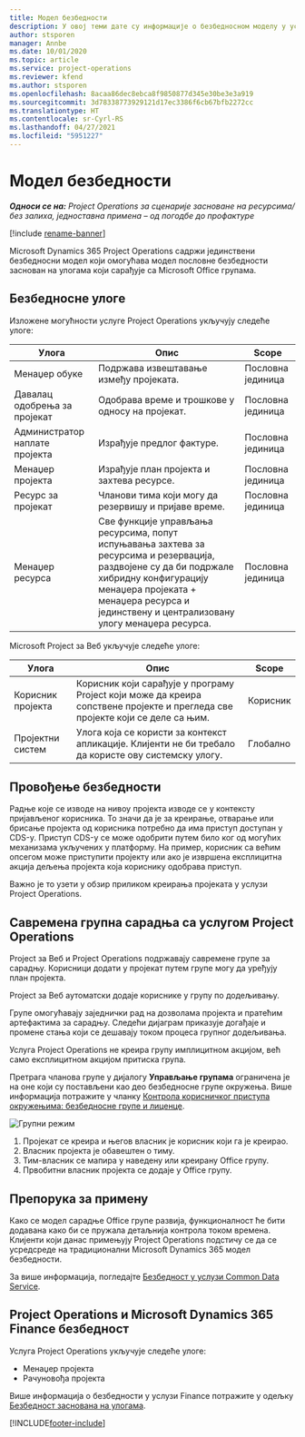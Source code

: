 ```yaml
---
title: Модел безбедности
description: У овој теми дате су информације о безбедносном моделу у услузи Dynamics 365 Project Operations.
author: stsporen
manager: Annbe
ms.date: 10/01/2020
ms.topic: article
ms.service: project-operations
ms.reviewer: kfend
ms.author: stsporen
ms.openlocfilehash: 8acaa86dec8ebca8f9850877d345e30be3e3a919
ms.sourcegitcommit: 3d78338773929121d17ec3386f6cb67bfb2272cc
ms.translationtype: HT
ms.contentlocale: sr-Cyrl-RS
ms.lasthandoff: 04/27/2021
ms.locfileid: "5951227"
---
```

# <a name="security-model"></a>Модел безбедности

_**Односи се на:** Project Operations за сценарије засноване на ресурсима/без залиха, једноставна примена – од погодбе до профактуре_

[!include [rename-banner](~/includes/cc-data-platform-banner.md)]

Microsoft Dynamics 365 Project Operations садржи јединствени безбедносни модел који омогућава модел пословне безбедности заснован на улогама који сарађује са Microsoft Office групама. 


## <a name="security-roles"></a>Безбедноснe улогe
Изложене могућности услуге Project Operations укључују следеће улоге:

| Улога                          | Опис                                                                                                                                                                 | Scope |
|-------------------------------|-----------------------------------------------------------------------------------------------------------------------------------------------------------------------------|------|
| Менаџер обуке              | Подржава извештавање између пројеката.                                                                                                            | Пословна јединица              |
| Давалац одобрења за пројекат              | Одобрава време и трошкове у односу на пројекат.                                                                                                                              | Пословна јединица |
| Администратор наплате пројекта | Израђује предлог фактуре.                                                                                                                                                 | Пословна јединица |
| Менаџер пројекта               | Израђује план пројекта и захтева ресурсе.                                                                                                                              | Пословна јединица |
| Ресурс за пројекат              | Чланови тима који могу да резервишу и пријаве време.                                                                                                          | Пословна јединица|
| Менаџер ресурса              | Све функције управљања ресурсима, попут испуњавања захтева за ресурсима и резервација, раздвојене су да би подржале хибридну конфигурацију менаџера пројеката + менаџера ресурса и јединствену и централизовану улогу менаџера ресурса. | Пословна јединица |


Microsoft Project за Веб укључује следеће улоге:

| Улога           | Опис                                                                                                        | Scope  |
|----------------|--------------------------------------------------------------------------------------------------------------------|--------|
| Корисник пројекта   | Корисник који сарађује у програму Project   који може да креира сопствене пројекте и прегледа све пројекте који се деле са   њим. | Корисник   |
| Пројектни систем | Улога која се користи за контекст   апликације. Клијенти не би требало да користе ову системску улогу.                                    | Глобално |

## <a name="security-enforcement"></a>Провођење безбедности
Радње које се изводе на нивоу пројекта изводе се у контексту пријављеног корисника. То значи да је за креирање, отварање или брисање пројекта од корисника потребно да има приступ доступан у CDS-у. Приступ CDS-у се може одобрити путем било ког од могућих механизама укључених у платформу. На пример, корисник са већим опсегом може приступити пројекту или ако је извршена експлицитна акција дељења пројекта која кориснику одобрава приступ.

Важно је то узети у обзир приликом креирања пројеката у услузи Project Operations.

## <a name="modern-group-collaboration-with-project-operations"></a>Савремена групна сарадња са услугом Project Operations
Project за Веб и Project Operations подржавају савремене групе за сарадњу. Корисници додати у пројекат путем групе могу да уређују план пројекта.

Project за Веб аутоматски додаје кориснике у групу по додељивању.

Групе омогућавају заједнички рад на дозволама пројекта и пратећим артефактима за сарадњу. Следећи дијаграм приказује догађаје и промене стања који се дешавају током процеса групног додељивања.

Услуга Project Operations не креира групу имплицитном акцијом, већ само експлицитном акцијом притиска група.

Претрага чланова групе у дијалогу **Управљање групама** ограничена је на оне који су постављени као део безбедносне групе окружења. Више информација потражите у чланку [Контрола корисничког приступа окружењима: безбедносне групе и лиценце](/power-platform/admin/control-user-access).

![Групни режим](./media/groupsmode.png)

1. Пројекат се креира и његов власник је корисник који га је креирао.
2. Власник пројекта је обавештен о тиму.
3. Тим-власник се мапира у наведену или креирану Office групу.
4. Првобитни власник пројекта се додаје у Office групу.

## <a name="deployment-recommendation"></a>Препорука за примену
Како се модел сарадње Office групе развија, функционалност ће бити додавана како би се пружала детаљнија контрола током времена. Клијенти који данас примењују Project Operations подстичу се да се усредсреде на традиционални Microsoft Dynamics 365 модел безбедности.

За више информација, погледајте [Безбедност у услузи Common Data Service](/power-platform/admin/wp-security).

## <a name="project-operations-and-microsoft-dynamics-365-finance-security"></a>Project Operations и Microsoft Dynamics 365 Finance безбедност
Услуга Project Operations укључује следеће улоге:

- Менаџер пројекта
- Рачуновођа пројекта

Више информација о безбедности у услузи Finance потражите у одељку [Безбедност заснована на улогама](/dynamics365/fin-ops-core/dev-itpro/sysadmin/role-based-security).




[!INCLUDE[footer-include](../includes/footer-banner.md)]